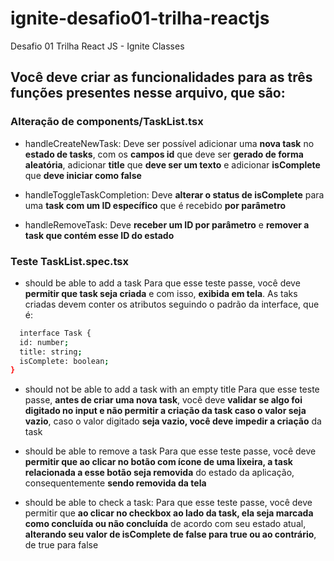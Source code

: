 # ignite-desafio01-trilha-reactjs
Desafio 01 Trilha React JS - Ignite Classes

## Você deve criar as funcionalidades para as três funções presentes nesse arquivo, que são:

### Alteração de components/TaskList.tsx

- handleCreateNewTask: Deve ser possível 
  adicionar uma **nova task** no **estado de tasks**, com os **campos id** que deve ser **gerado de forma aleatória**, 
  adicionar **title** que **deve ser um texto** e 
  adicionar **isComplete** que **deve iniciar como false**

- handleToggleTaskCompletion: Deve 
  **alterar o status de isComplete** para uma **task com um ID específico** que é recebido **por parâmetro**

- handleRemoveTask: Deve 
  **receber um ID por parâmetro** e **remover a task que contém esse ID do estado**

### Teste TaskList.spec.tsx

- should be able to add a task
  Para que esse teste passe, você deve **permitir que task seja criada** e com isso, **exibida em tela**. As taks criadas devem conter os atributos seguindo o padrão da interface, que é:

```sh
  interface Task {
  id: number;
  title: string;
  isComplete: boolean;
}
```

- should not be able to add a task with an empty title
  Para que esse teste passe, **antes de criar uma nova task**, você deve **validar se algo foi digitado no input e não permitir a criação da task caso o valor seja vazio**, caso o valor digitado **seja vazio, você deve impedir a criação** da task

- should be able to remove a task
Para que esse teste passe, você deve **permitir que ao clicar no botão com ícone de uma lixeira, a task relacionada a esse botão seja removida** do estado da aplicação, consequentemente **sendo removida da tela**

- should be able to check a task:
  Para que esse teste passe, você deve permitir que **ao clicar no checkbox ao lado da task, ela seja marcada como concluída ou não concluída** de acordo com seu estado atual, **alterando seu valor de isComplete de false para true ou ao contrário**, de true para false
